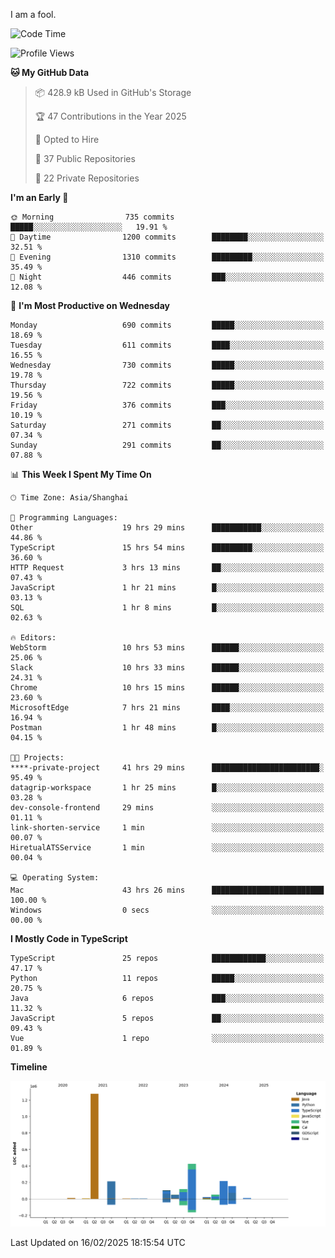 I am a fool.

<!--START_SECTION:waka-->
![Code Time](http://img.shields.io/badge/Code%20Time-2%2C576%20hrs%2020%20mins-blue)

![Profile Views](http://img.shields.io/badge/Profile%20Views-4-blue)

**🐱 My GitHub Data** 

> 📦 428.9 kB Used in GitHub's Storage 
 > 
> 🏆 47 Contributions in the Year 2025
 > 
> 💼 Opted to Hire
 > 
> 📜 37 Public Repositories 
 > 
> 🔑 22 Private Repositories 
 > 
**I'm an Early 🐤** 

```text
🌞 Morning                735 commits         █████░░░░░░░░░░░░░░░░░░░░   19.91 % 
🌆 Daytime                1200 commits        ████████░░░░░░░░░░░░░░░░░   32.51 % 
🌃 Evening                1310 commits        █████████░░░░░░░░░░░░░░░░   35.49 % 
🌙 Night                  446 commits         ███░░░░░░░░░░░░░░░░░░░░░░   12.08 % 
```
📅 **I'm Most Productive on Wednesday** 

```text
Monday                   690 commits         █████░░░░░░░░░░░░░░░░░░░░   18.69 % 
Tuesday                  611 commits         ████░░░░░░░░░░░░░░░░░░░░░   16.55 % 
Wednesday                730 commits         █████░░░░░░░░░░░░░░░░░░░░   19.78 % 
Thursday                 722 commits         █████░░░░░░░░░░░░░░░░░░░░   19.56 % 
Friday                   376 commits         ███░░░░░░░░░░░░░░░░░░░░░░   10.19 % 
Saturday                 271 commits         ██░░░░░░░░░░░░░░░░░░░░░░░   07.34 % 
Sunday                   291 commits         ██░░░░░░░░░░░░░░░░░░░░░░░   07.88 % 
```


📊 **This Week I Spent My Time On** 

```text
🕑︎ Time Zone: Asia/Shanghai

💬 Programming Languages: 
Other                    19 hrs 29 mins      ███████████░░░░░░░░░░░░░░   44.86 % 
TypeScript               15 hrs 54 mins      █████████░░░░░░░░░░░░░░░░   36.60 % 
HTTP Request             3 hrs 13 mins       ██░░░░░░░░░░░░░░░░░░░░░░░   07.43 % 
JavaScript               1 hr 21 mins        █░░░░░░░░░░░░░░░░░░░░░░░░   03.13 % 
SQL                      1 hr 8 mins         █░░░░░░░░░░░░░░░░░░░░░░░░   02.63 % 

🔥 Editors: 
WebStorm                 10 hrs 53 mins      ██████░░░░░░░░░░░░░░░░░░░   25.06 % 
Slack                    10 hrs 33 mins      ██████░░░░░░░░░░░░░░░░░░░   24.31 % 
Chrome                   10 hrs 15 mins      ██████░░░░░░░░░░░░░░░░░░░   23.60 % 
MicrosoftEdge            7 hrs 21 mins       ████░░░░░░░░░░░░░░░░░░░░░   16.94 % 
Postman                  1 hr 48 mins        █░░░░░░░░░░░░░░░░░░░░░░░░   04.15 % 

🐱‍💻 Projects: 
****-private-project     41 hrs 29 mins      ████████████████████████░   95.49 % 
datagrip-workspace       1 hr 25 mins        █░░░░░░░░░░░░░░░░░░░░░░░░   03.28 % 
dev-console-frontend     29 mins             ░░░░░░░░░░░░░░░░░░░░░░░░░   01.11 % 
link-shorten-service     1 min               ░░░░░░░░░░░░░░░░░░░░░░░░░   00.07 % 
HiretualATSService       1 min               ░░░░░░░░░░░░░░░░░░░░░░░░░   00.04 % 

💻 Operating System: 
Mac                      43 hrs 26 mins      █████████████████████████   100.00 % 
Windows                  0 secs              ░░░░░░░░░░░░░░░░░░░░░░░░░   00.00 % 
```

**I Mostly Code in TypeScript** 

```text
TypeScript               25 repos            ████████████░░░░░░░░░░░░░   47.17 % 
Python                   11 repos            █████░░░░░░░░░░░░░░░░░░░░   20.75 % 
Java                     6 repos             ███░░░░░░░░░░░░░░░░░░░░░░   11.32 % 
JavaScript               5 repos             ██░░░░░░░░░░░░░░░░░░░░░░░   09.43 % 
Vue                      1 repo              ░░░░░░░░░░░░░░░░░░░░░░░░░   01.89 % 
```



**Timeline**

![Lines of Code chart](https://raw.githubusercontent.com/VeejaLiu/VeejaLiu/master/assets/bar_graph.png)


 Last Updated on 16/02/2025 18:15:54 UTC
<!--END_SECTION:waka-->
